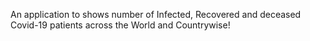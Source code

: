 

An application to shows number of Infected, Recovered and deceased Covid-19 patients across the World and Countrywise!

